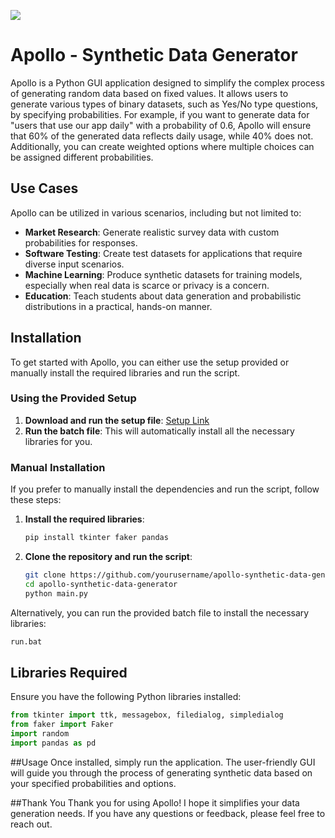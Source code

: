 ![](https://github.com/Kaos599/Apollo/assets/115716485/6967b98e-c7e7-43f4-a1ce-c1bf5d9fdde4)

# Apollo - Synthetic Data Generator

Apollo is a Python GUI application designed to simplify the complex process of generating random data based on fixed values. It allows users to generate various types of binary datasets, such as Yes/No type questions, by specifying probabilities. For example, if you want to generate data for "users that use our app daily" with a probability of 0.6, Apollo will ensure that 60% of the generated data reflects daily usage, while 40% does not. Additionally, you can create weighted options where multiple choices can be assigned different probabilities.

## Use Cases

Apollo can be utilized in various scenarios, including but not limited to:
- **Market Research**: Generate realistic survey data with custom probabilities for responses.
- **Software Testing**: Create test datasets for applications that require diverse input scenarios.
- **Machine Learning**: Produce synthetic datasets for training models, especially when real data is scarce or privacy is a concern.
- **Education**: Teach students about data generation and probabilistic distributions in a practical, hands-on manner.

## Installation

To get started with Apollo, you can either use the setup provided or manually install the required libraries and run the script.

### Using the Provided Setup

1. **Download and run the setup file**: [Setup Link]()
2. **Run the batch file**: This will automatically install all the necessary libraries for you.

### Manual Installation

If you prefer to manually install the dependencies and run the script, follow these steps:

1. **Install the required libraries**:
    ```bash
    pip install tkinter faker pandas
    ```

2. **Clone the repository and run the script**:
    ```bash
    git clone https://github.com/yourusername/apollo-synthetic-data-generator.git
    cd apollo-synthetic-data-generator
    python main.py
    ```

Alternatively, you can run the provided batch file to install the necessary libraries:
```bash
run.bat
```
## Libraries Required

Ensure you have the following Python libraries installed:

```python
from tkinter import ttk, messagebox, filedialog, simpledialog
from faker import Faker
import random
import pandas as pd
```

##Usage
Once installed, simply run the application. The user-friendly GUI will guide you through the process of generating synthetic data based on your specified probabilities and options.

##Thank You
Thank you for using Apollo! I hope it simplifies your data generation needs. If you have any questions or feedback, please feel free to reach out.
